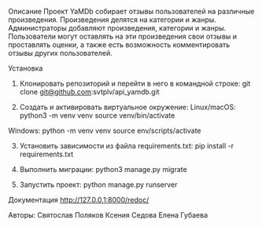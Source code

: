 Описание
Проект YaMDb собирает отзывы пользователей на различные произведения. Произведения делятся на категории и жанры. Администраторы добавляют произведения, категории и жанры. Пользователи могут оставлять на эти произведения свои отзывы и проставлять оценки, а также есть возможность комментировать отзывы других пользователей.

Установка
1. Клонировать репозиторий и перейти в него в командной строке: git clone git@github.com:svtplv/api_yamdb.git

2. Cоздать и активировать виртуальное окружение:
Linux/macOS:
python3 -m venv venv
source venv/bin/activate

Windows:
python -m venv venv
source env/scripts/activate

3. Установить зависимости из файла requirements.txt:
pip install -r requirements.txt

4. Выполнить миграции:
python3 manage.py migrate

5. Запустить проект:
python manage.py runserver

Документация
http://127.0.0.1:8000/redoc/

Авторы:
Святослав Поляков
Ксения Седова
Елена Губаева